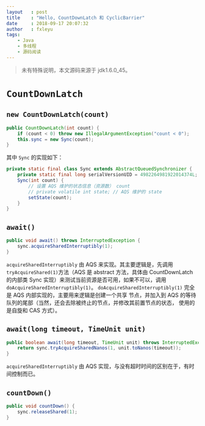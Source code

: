 ```yaml
---
layout   : post
title    : "Hello, CountDownLatch 和 CyclicBarrier"
date     : 2018-09-17 20:07:32
author   : fxleyu
tags:
    - Java
    - 多线程
    - 源码阅读
---
```

> 未有特殊说明，本文源码来源于 jdk1.6.0_45。

# `CountDownLatch`

## `new CountDownLatch(count)`

```java
public CountDownLatch(int count) {
    if (count < 0) throw new IllegalArgumentException("count < 0");
    this.sync = new Sync(count);
}
```
其中 `Sync` 的实现如下：
```java
private static final class Sync extends AbstractQueuedSynchronizer {
    private static final long serialVersionUID = 4982264981922014374L;
    Sync(int count) {
        // 设置 AQS 维护的状态信息（资源数） count
        // private volatile int state; // AQS 维护的 state
        setState(count);
    }
}
```
## `await()`
```java
public void await() throws InterruptedException {
    sync.acquireSharedInterruptibly(1);
}
```
`acquireSharedInterruptibly` 由 AQS 来实现。其主要逻辑是，先调用
`tryAcquireShared(1)`方法（AQS 是 abstract 方法，具体由 CountDownLatch 的内部类
Sync 实现）来测试当前资源是否可用，如果不可以，调用 `doAcquireSharedInterruptibly(1)`。
`doAcquireSharedInterruptibly(1)` 完全是 AQS 内部实现的，主要用来逻辑是创建一个共享
节点，并加入到 AQS 的等待队列的尾部（当然，还会去除被终止的节点，并修改其前置节点的状态，
使用的是自旋和 CAS 方式）。

## `await(long timeout, TimeUnit unit)`
```java
public boolean await(long timeout, TimeUnit unit) throws InterruptedException {
    return sync.tryAcquireSharedNanos(1, unit.toNanos(timeout));
}
```
`acquireSharedInterruptibly` 由 AQS 实现，与没有超时时间的区别在于，有时间控制而已。

## `countDown()`
```java
public void countDown() {
    sync.releaseShared(1);
}
```
